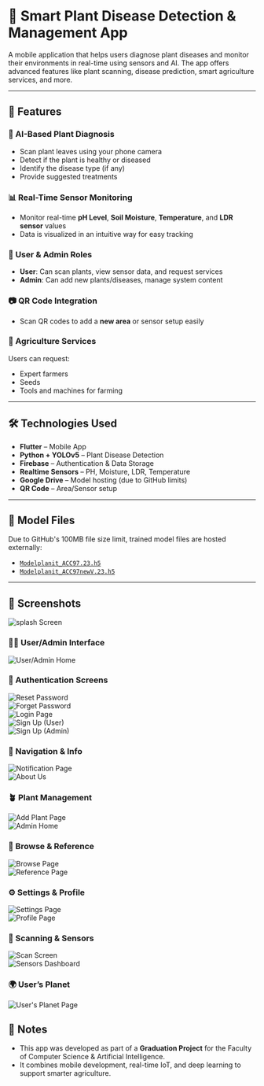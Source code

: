 # 🌱 Smart Plant Disease Detection & Management App

A mobile application that helps users diagnose plant diseases and monitor their environments in real-time using sensors and AI. The app offers advanced features like plant scanning, disease prediction, smart agriculture services, and more.

---

## 🚀 Features

### 🧠 AI-Based Plant Diagnosis

- Scan plant leaves using your phone camera
- Detect if the plant is healthy or diseased
- Identify the disease type (if any)
- Provide suggested treatments

### 📊 Real-Time Sensor Monitoring

- Monitor real-time **pH Level**, **Soil Moisture**, **Temperature**, and **LDR sensor** values
- Data is visualized in an intuitive way for easy tracking

### 👥 User & Admin Roles

- **User**: Can scan plants, view sensor data, and request services
- **Admin**: Can add new plants/diseases, manage system content

### 📷 QR Code Integration

- Scan QR codes to add a **new area** or sensor setup easily

### 🧰 Agriculture Services

Users can request:

- Expert farmers
- Seeds
- Tools and machines for farming

---

## 🛠️ Technologies Used

- **Flutter** – Mobile App
- **Python + YOLOv5** – Plant Disease Detection
- **Firebase** – Authentication & Data Storage
- **Realtime Sensors** – PH, Moisture, LDR, Temperature
- **Google Drive** – Model hosting (due to GitHub limits)
- **QR Code** – Area/Sensor setup

---

## 🧠 Model Files

Due to GitHub's 100MB file size limit, trained model files are hosted externally:

- [`Modelplanit_ACC97.23.h5`](https://drive.google.com/your-link-here)
- [`Modelplanit_ACC97newV.23.h5`](https://drive.google.com/your-link-here)

---

## 📱 Screenshots

![splash Screen](assets/screenShots/splash.png)

### 🧑‍🌾 User/Admin Interface

![User/Admin Home](assets/screenShots/user_admin.png)

### 🔐 Authentication Screens

![Reset Password](assets/screenShots/reset_pass.png)  
![Forget Password](assets/screenShots/forget_pass.png)  
![Login Page](assets/screenShots/login_page.png)  
![Sign Up (User)](assets/screenShots/Sign_up_user.png)  
![Sign Up (Admin)](assets/screenShots/Sign_up_admin.png)

### 🧭 Navigation & Info

![Notification Page](assets/screenShots/notification.png)  
![About Us](assets/screenShots/About_us.png)

### 🪴 Plant Management

![Add Plant Page](assets/screenShots/add_page.png)  
![Admin Home](assets/screenShots/admin_home.png)

### 🔎 Browse & Reference

![Browse Page](assets/screenShots/Browse_Page.png)  
![Reference Page](assets/screenShots/ref_page.png)

### ⚙️ Settings & Profile

![Settings Page](assets/screenShots/Settings_page.png)  
![Profile Page](assets/screenShots/profile.png)

### 🔬 Scanning & Sensors

![Scan Screen](assets/screenShots/scan_screen.png)  
![Sensors Dashboard](assets/screenShots/sensor4x.png)

### 🌍 User’s Planet

![User's Planet Page](assets/screenShots/user's_planet.png)

## 📌 Notes

- This app was developed as part of a **Graduation Project** for the Faculty of Computer Science & Artificial Intelligence.
- It combines mobile development, real-time IoT, and deep learning to support smarter agriculture.
